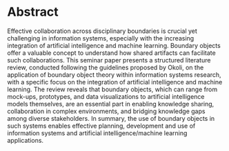 # Abstract

Effective collaboration across disciplinary boundaries is crucial yet challenging in information systems, especially with the increasing integration of artificial intelligence and machine learning. Boundary objects offer a valuable concept to understand how shared artifacts can facilitate such collaborations. This seminar paper presents a structured literature review, conducted following the guidelines proposed by Okoli, on the application of boundary object theory within information systems research, with a specific focus on the integration of artificial intelligence and machine learning. The review reveals that boundary objects, which can range from mock-ups, prototypes, and data visualizations to artificial intelligence models themselves, are an essential part in enabling knowledge sharing, collaboration in complex environments, and bridging knowledge gaps among diverse stakeholders. In summary, the use of boundary objects in such systems enables effective planning, development and use of information systems and artificial intelligence/machine learning applications.
